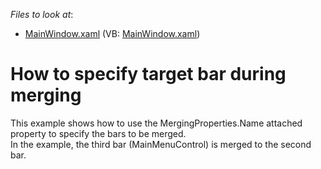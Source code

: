 <!-- default file list -->
*Files to look at*:

* [MainWindow.xaml](./CS/WpfApplication22/MainWindow.xaml) (VB: [MainWindow.xaml](./VB/WpfApplication22/MainWindow.xaml))
<!-- default file list end -->
# How to specify target bar during merging


This example shows how to use the MergingProperties.Name attached property to specify the bars to be merged.<br />In the example, the third bar (MainMenuControl) is merged to the second bar.

<br/>


